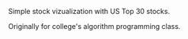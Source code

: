 Simple stock vizualization with US Top 30 stocks. 

Originally for college's algorithm programming class.
